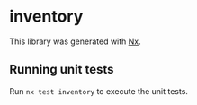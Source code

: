 # inventory

This library was generated with [Nx](https://nx.dev).

## Running unit tests

Run `nx test inventory` to execute the unit tests.
